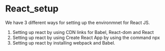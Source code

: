 # React_setup
We have 3 different ways for setting up the environmnet for React JS. 
1. Setting up react by using CDN links for Babel, React-dom and React
2. Setting up react by using Create React App by using the command npx
3. Setting up react by installing webpack and Babel.

